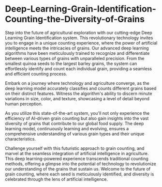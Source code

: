 # Deep-Learning-Grain-Identification-Counting-the-Diversity-of-Grains
Step into the future of agricultural exploration with our cutting-edge Deep Learning Grain Identification system. This revolutionary technology invites you to engage in a unique counting experience, where the power of artificial intelligence meets the intricacies of grains.
Our advanced deep learning algorithms have been meticulously trained to recognize and differentiate between various types of grains with unparalleled precision. From the smallest quinoa seeds to the largest barley grains, the system can effortlessly identify and count each individual grain, providing a seamless and efficient counting process.

Embark on a journey where technology and agriculture converge, as the deep learning model accurately classifies and counts different grains based on their distinct features. Witness the algorithm's ability to discern minute variations in size, color, and texture, showcasing a level of detail beyond human perception.

As you utilize this state-of-the-art system, you'll not only experience the efficiency of AI-driven grain counting but also gain insights into the vast diversity of grains that contribute to our global food supply. The deep learning model, continuously learning and evolving, ensures a comprehensive understanding of various grain types and their unique characteristics.

Challenge yourself with this futuristic approach to grain counting, and marvel at the seamless integration of artificial intelligence in agriculture. This deep learning-powered experience transcends traditional counting methods, offering a glimpse into the potential of technology to revolutionize our understanding of the grains that sustain us. Welcome to the future of grain counting, where each seed is meticulously identified, and diversity is celebrated through the lens of artificial intelligence.
